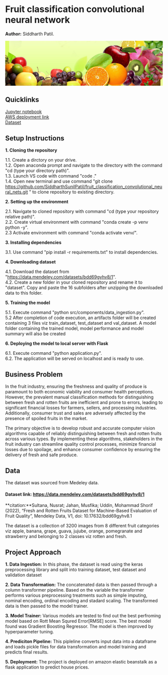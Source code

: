 # Fruit classification convolutional neural network
**Author:** Siddharth Patil.  

![image](https://github.com/SiddharthSunilPatil/fruit_classification_convolutional_neural_nets/blob/main/static/fruit_img_2.png)

## Quicklinks
[Jupyter notebook](https://github.com/SiddharthSunilPatil/fruit_classification_convolutional_neural_nets/blob/main/notebook/Fresh_Rotten_Fruit_Classification.ipynb)       
[AWS deployment link](http://trialproject-env.eba-mmr3didc.us-east-2.elasticbeanstalk.com/classify_image)  
[Dataset]( https://data.mendeley.com/datasets/bdd69gyhv8/1)

## Setup Instructions

**1. Cloning the repository**

1.1. Create a dirctory on your drive.  
1.2. Open anaconda prompt and navigate to the directory with the command "cd (type your directory path)".  
1.3. Launch VS code with command "code ."  
1.4. Open new terminal and use command "git clone https://github.com/SiddharthSunilPatil/fruit_classification_convolutional_neural_nets.git
" to clone repository to existing directory.  
 
**2. Setting up the environment**  

2.1. Navigate to cloned repository with command "cd (type your repository relative path)".  
2.2. Create virtual environment with command "conda create -p venv python -y".  
2.3  Activate environment with command "conda activate venv/".  

**3. Installing dependencies**  

3.1. Use command "pip install -r requirements.txt" to install dependencies.  

**4. Downloading dataset**

4.1. Download the dataset from "https://data.mendeley.com/datasets/bdd69gyhv8/1".  
4.2. Create a new folder in your cloned repository and rename it to "dataset". Copy and paste the 16 subfolders after unzipping the  downloaded data to this folder.    

**5. Training the model**  

5.1. Execute command "python src/components/data_ingestion.py".      
5.2  After completion of code execution, an artifacts folder will be created containing 3 files viz train_dataset, test_dataset and val_dataset. A model folder containing the trained model, model performance and model summary will also be created 

**6. Deploying the model to local server with Flask**

6.1. Execute command "python application.py".  
6.2. The application will be served on localhost and is ready to use.  

## Business Problem

In the fruit industry, ensuring the freshness and quality of produce is paramount to both economic viability and consumer health perceptions. However, the prevalent manual classification methods for distinguishing between fresh and rotten fruits are inefficient and prone to errors, leading to significant financial losses for farmers, sellers, and processing industries. Additionally, consumer trust and sales are adversely affected by the presence of spoiled fruits in the market.

The primary objective is to develop robust and accurate computer vision algorithms capable of reliably distinguishing between fresh and rotten fruits across various types. By implementing these algorithms, stakeholders in the fruit industry can streamline quality control processes, minimize financial losses due to spoilage, and enhance consumer confidence by ensuring the delivery of fresh and safe produce.

## Data

The dataset was sourced from Medeley data. 

#### Dataset link: https://data.mendeley.com/datasets/bdd69gyhv8/1

**citation:**Sultana, Nusrat; Jahan, Musfika; Uddin, Mohammad Shorif (2022), “Fresh and Rotten Fruits Dataset for Machine-Based Evaluation of Fruit Quality”, Mendeley Data, V1, doi: 10.17632/bdd69gyhv8.1

The dataset is a collection of 3200 images from 8 different fruit categories viz apple, banana, grape, guava, jujube, orange, pomegranate and strawberry and belonging to 2 classes viz rotten and fresh.

 
## Project Approach

**1. Data Ingestion:** In this phase, the dataset is read using the keras preprocessing library and split into training dataset, test dataset and validation dataset

**2. Data Transformation:** The concatenated data is then passed through a column transformer pipeline. Based on the variable the transformer performs various preprocessing treatments such as simple imputing, nominal encoding, ordinal encoding and stadard scaling. The transformed data is then passed to the model trainer.

**3. Model Trainer:** Various models are tested to find out the best perfroming model based on Rott Mean Squred Error[RMSE] score. The best model found was Gradient Boosting Regressor. The model is then improved by hyperparameter tuning.

**4. Prediciton Pipeline:** This pipleline converts input data into a dataframe and loads pickle files for data transformation and model training and predicts final results.

**5. Deployment:** The project is deployed on amazon elastic beanstalk as a flask application to predict house prices.








